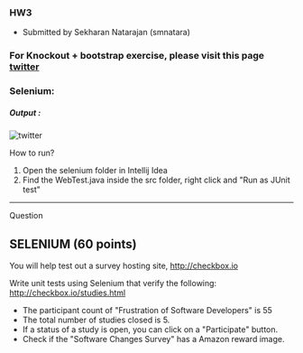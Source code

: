 ### HW3
- Submitted by Sekharan Natarajan (smnatara)

### For Knockout + bootstrap exercise, please visit this page [twitter](twitter_layout/)


### Selenium:

##### Output :

![twitter](selenium_output/output.png)


How to run?
1. Open the selenium folder in Intellij Idea
2. Find the WebTest.java inside the src folder, right click and "Run as JUnit test"


------------------------------------

Question
## SELENIUM (60 points)

You will help test out a survey hosting site, http://checkbox.io

Write unit tests using Selenium that verify the following:
http://checkbox.io/studies.html

* The participant count of "Frustration of Software Developers" is 55
* The total number of studies closed is 5.
* If a status of a study is open, you can click on a "Participate" button.
* Check if the "Software Changes Survey" has a Amazon reward image.


